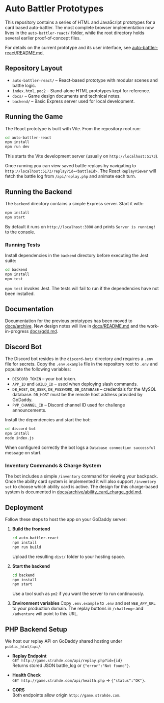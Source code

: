 # Auto Battler Prototypes

This repository contains a series of HTML and JavaScript prototypes for a card based auto‑battler.  The most complete browser implementation now lives in the `auto-battler-react/` folder, while the root directory holds several earlier proof‑of‑concept files.

For details on the current prototype and its user interface, see [auto-battler-react/README.md](auto-battler-react/README.md).

## Repository Layout

- `auto-battler-react/` – React-based prototype with modular scenes and battle logic.
- `index.html`, `poc2` – Stand‑alone HTML prototypes kept for reference.
- `docs/` – Game design documents and technical notes.
- `backend/` – Basic Express server used for local development.

## Running the Game

The React prototype is built with Vite. From the repository root run:

```bash
cd auto-battler-react
npm install
npm run dev
```

This starts the Vite development server (usually on `http://localhost:5173`).

Once running you can view saved battle replays by navigating to
`http://localhost:5173/replay?id=<battleId>`. The React `ReplayViewer`
will fetch the battle log from `/api/replay.php` and animate each turn.

## Running the Backend

The `backend` directory contains a simple Express server. Start it with:

```bash
npm install
npm start
```

By default it runs on `http://localhost:3000` and prints `Server is running!` to the console.

### Running Tests

Install dependencies in the `backend` directory before executing the Jest suite:

```bash
cd backend
npm install
npm test
```

`npm test` invokes Jest. The tests will fail to run if the dependencies have not been installed.


## Documentation

Documentation for the previous prototypes has been moved to
[docs/archive](docs/archive/). New design notes will live in
[docs/README.md](docs/README.md) and the work-in-progress
[docs/gdd.md](docs/gdd.md).


## Discord Bot

The Discord bot resides in the `discord-bot/` directory and requires a `.env` file for secrets.
Copy the `.env.example` file in the repository root to `.env` and populate the following variables:

- `DISCORD_TOKEN` – your bot token.
- `APP_ID` and `GUILD_ID` – used when deploying slash commands.
- `DB_HOST`, `DB_USER`, `DB_PASSWORD`, `DB_DATABASE` – credentials for the MySQL database. `DB_HOST` must be the remote host address provided by GoDaddy.
- `PVP_CHANNEL_ID` – Discord channel ID used for challenge announcements.

Install the dependencies and start the bot:

```bash
cd discord-bot
npm install
node index.js
```

When configured correctly the bot logs a `Database connection successful` message on start.

### Inventory Commands & Charge System

The bot includes a simple `/inventory` command for viewing your backpack. Once the ability card system is implemented it will also support `/inventory set` to choose which ability card is active.  The design for this charge-based system is documented in [docs/archive/ability_card_charge_gdd.md](docs/archive/ability_card_charge_gdd.md).

## Deployment

Follow these steps to host the app on your GoDaddy server:

1. **Build the frontend**
   ```bash
   cd auto-battler-react
   npm install
   npm run build
   ```
   Upload the resulting `dist/` folder to your hosting space.

2. **Start the backend**
   ```bash
   cd backend
   npm install
   npm start
   ```
   Use a tool such as `pm2` if you want the server to run continuously.

3. **Environment variables**
   Copy `.env.example` to `.env` and set `WEB_APP_URL` to your production domain.
   The replay buttons in `/challenge` and `/adventure` will point to this URL.


## PHP Backend Setup

We host our replay API on GoDaddy shared hosting under `public_html/api/`.

- **Replay Endpoint**  
  `GET http://game.strahde.com/api/replay.php?id={id}`  
  Returns stored JSON battle_log or `{"error":"Not found"}`.

- **Health Check**  
  `GET http://game.strahde.com/api/health.php` → `{"status":"OK"}`.

- **CORS**  
  Both endpoints allow origin `http://game.strahde.com`.
